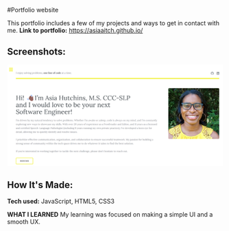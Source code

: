 #Portfolio website

This portfolio includes a few of my projects and ways to get in contact with me. 
**Link to portfolio:** https://asiaaitch.github.io/

## Screenshots:
![Homepage](https://raw.githubusercontent.com/asiaaitch/asiaaitch.github.io/43b7dca949437ab71251f34c198393c6487ca12d/images/portfolio-site.png)

## How It's Made:
**Tech used:** JavaScript, HTML5, CSS3

**WHAT I LEARNED**
My learning was focused on making a simple UI and a smooth UX.

